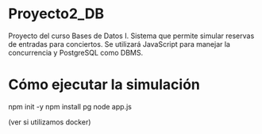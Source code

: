 # Proyecto2_DB
Proyecto del curso Bases de Datos I. Sistema que permite simular reservas de entradas para conciertos. Se utilizará JavaScript para manejar la concurrencia y PostgreSQL como DBMS.

# Cómo ejecutar la simulación

npm init -y
npm install pg
node app.js


(ver si utilizamos docker)
